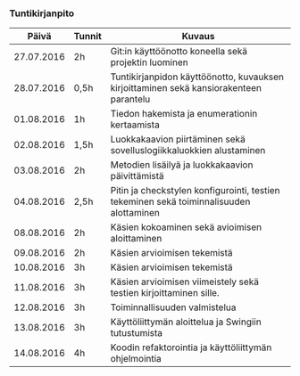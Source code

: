 ### Tuntikirjanpito
Päivä | Tunnit | Kuvaus
--------------- | ----- | ------
27.07.2016 | 2h | Git:in käyttöönotto koneella sekä projektin luominen
28.07.2016 |  0,5h  | Tuntikirjanpidon käyttöönotto, kuvauksen kirjoittaminen sekä kansiorakenteen parantelu
01.08.2016 |  1h  |  Tiedon hakemista ja enumerationin kertaamista
02.08.2016 |  1,5h  | Luokkakaavion piirtäminen sekä sovelluslogiikkaluokkien alustaminen
03.08.2016| 2h | Metodien lisäilyä ja luokkakaavion päivittämistä
04.08.2016| 2,5h | Pitin ja checkstylen konfigurointi, testien tekeminen sekä toiminnalisuuden alottaminen
08.08.2016|2h| Käsien kokoaminen sekä avioimisen aloittaminen
09.08.2016|2h| Käsien arvioimisen tekemistä
10.08.2016|3h| Käsien arvioimisen tekemistä
11.08.2016|3h| Käsien arvioimisen viimeistely sekä testien kirjoittaminen sille. 
12.08.2016|3h| Toiminnallisuuden valmistelua
13.08.2016|3h| Käyttöliittymän aloittelua ja Swingiin tutustumista
14.08.2016|4h| Koodin refaktorointia ja käyttöliittymän ohjelmointia 
